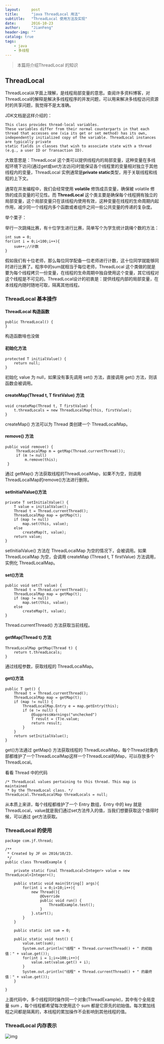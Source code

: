 ```yaml
---
layout:     post
title:      "java ThreadLocal 用法"
subtitle:   "ThreadLocal 使用方法及实现"
date:       2016-10-23
author:     "JianFeng"
header-img: ""
catalog: true
tags:
    - java
    - 多线程
---
```


> 本篇将介绍ThreadLocal 的知识

## ThreadLocal 
ThreadLocal从字面上理解，是线程局部变量的意思。查阅许多资料博客，对ThreadLocal的解释是解决多线程程序的并发问题，可以用来解决多线程访问资源时的共享问题，我觉得不是太准确。

JDK文档是这样介绍的：

	This class provides thread-local variables. 
	These variables differ from their normal counterparts in that each thread that accesses one (via its get or set method) has its own, 
	independently initialized copy of the variable. ThreadLocal instances are typically private
	static fields in classes that wish to associate state with a thread (e.g., a user ID or Transaction ID).

大致意思是：ThreadLocal 这个类可以提供线程内的局部变量，这种变量在多线程环境下访问(通过get或set方法访问)时能保证各个线程里的变量相对独立于其他线程内的变量，ThreadLocal 实例通常是**private static**类型，用于关联线程和线程的上下文。

通常在并发编程中，我们会经常使用 **volatile** 修饰成员变量，确保被 volatile 修饰的成员变量的可见性。而 **ThreadLocal** 这个类主要是确保每个线程拥有独立的局部变量，这个局部变量只在该线程内使用有效，这种变量在线程的生命周期内起作用，减少同一个线程内多个函数或者组件之间一些公共变量的传递的复杂度。 

举个栗子：

举行一次跳绳比赛，有十位学生进行比赛，简单写个为学生统计跳绳个数的方法：

	int sum = 0;
	for(int i = 0;i<100;i++){
		sum++;//计数
	}

假如我们有十位老师，那么每位同学配备一位老师进行计数，这十位同学就能够同时进行比赛了。程序中的sum就相当于每位老师，ThreadLocal 这个类做的就是要为每个线程拷贝一份变量，在线程的生命周期中独自使用这个变量，其它线程对这个线程是不可见的。ThreadLocal设计的初衷是：提供线程内部的局部变量，在本线程内随时随地可取，隔离其他线程。

### ThreadLocal 基本操作


#### ThreadLocal 构造函数

	public ThreadLocal() {
    }

构造函数啥也没做

#### 初始化方法

	protected T initialValue() {
        return null;
    }

初始化 value 为 null，如果没有事先调用 set() 方法，直接调用 get() 方法，则该函数会被调用。

#### createMap(Thread t, T firstValue) 方法

	void createMap(Thread t, T firstValue) {
        t.threadLocals = new ThreadLocalMap(this, firstValue);
    }

createMap() 方法可以为 Thread 类创建一个 ThreadLocalMap。

#### remove() 方法

	public void remove() {
         ThreadLocalMap m = getMap(Thread.currentThread());
         if (m != null)
             m.remove(this);
     }

通过 getMap() 方法获取线程的ThreadLocalMap，如果不为空，则调用ThreadLocalMap的remove()方法进行删除。


#### setInitialValue()方法

	private T setInitialValue() {
        T value = initialValue();
        Thread t = Thread.currentThread();
        ThreadLocalMap map = getMap(t);
        if (map != null)
            map.set(this, value);
        else
            createMap(t, value);
        return value;
    }

setInitialValue() 方法在 ThreadLocalMap 为空的情况下，会被调用。如果 ThreadLocalMap 为空，会调用 createMap (Thread t, T firstValue) 方法调用，实例化 ThreadLocalMap。

#### set()方法

	public void set(T value) {
		Thread t = Thread.currentThread();
		ThreadLocalMap map = getMap(t);
		if (map != null)
			map.set(this, value);
		else
			createMap(t, value);
	}

Thread.currentThread() 方法获取当前线程。

#### getMap(Thread t) 方法

	ThreadLocalMap getMap(Thread t) {
        return t.threadLocals;
    }

通过线程参数，获取线程的 ThreadLocalMap。

#### get()方法

	public T get() {
        Thread t = Thread.currentThread();
        ThreadLocalMap map = getMap(t);
        if (map != null) {
            ThreadLocalMap.Entry e = map.getEntry(this);
            if (e != null) {
                @SuppressWarnings("unchecked")
                T result = (T)e.value;
                return result;
            }
        }
        return setInitialValue();
    }

get()方法通过 getMap() 方法获取线程的 ThreadLocalMap，每个Thread对象内部都维护了一个ThreadLocalMap这样一个ThreadLocal的Map，可以存放多个ThreadLocal。

看看 Thread 中的代码

	/* ThreadLocal values pertaining to this thread. This map is maintained
     * by the ThreadLocal class. */
    ThreadLocal.ThreadLocalMap threadLocals = null;


从本质上来讲，每个线程都维护了一个 Entry 数组，Entry 中的 key 就是ThreadLocal，value就是我们通过set方法传入的值，当我们想要获取这个值得时候，可以通过 get方法获取。

### ThreadLocal 的使用

	package com.jf.thread;
	
	/**
	 * Created by JF on 2016/10/23.
	 */
	public class ThreadExample {
	
	    private static final ThreadLocal<Integer> value = new ThreadLocal<Integer>();
	
	    public static void main(String[] args){
	        for(int i = 0;i<10;i++){
	            new Thread(){
	                @Override
	                public void run() {
	                    ThreadExample.test();
	                }
	            }.start();
	        }
	    }

	    public static int sum = 0;
	
	    public static void test() {
	        value.set(sum);
	        System.out.println("线程" + Thread.currentThread() + " 的初始值：" + value.get());
	        for(int i = 1;i<=100;i++){
	            value.set(value.get() + i);
	        }
	        System.out.println("线程" + Thread.currentThread() + " 的最终值：" + value.get());
	    }
	
	}
	
上面代码中，多个线程同时操作同一个对象(ThreadExample)，其中有个全局变量 sum ，每个线程都希望每次使用这个 sum 都是它原先的初始值。每次累加线程之间都是隔离的，本线程的累加操作不会影响到其他线程的值。

### ThreadLocal 内存表示

![img](/img/blog/ThreadLocal1.jpg)


